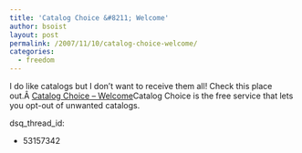 ```yaml
---
title: 'Catalog Choice &#8211; Welcome'
author: bsoist
layout: post
permalink: /2007/11/10/catalog-choice-welcome/
categories:
  - freedom
---
```

I do like catalogs but I don&#8217;t want to receive them all! Check this place out.Â [Catalog Choice &#8211; Welcome][1]Catalog Choice is the free service that lets you opt-out of unwanted catalogs.

 [1]: http://www.catalogchoice.org/#welcome
dsq_thread_id:
  - 53157342